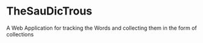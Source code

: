 # TheSauDicTrous
A Web Application for tracking the Words and collecting them in the form of collections
